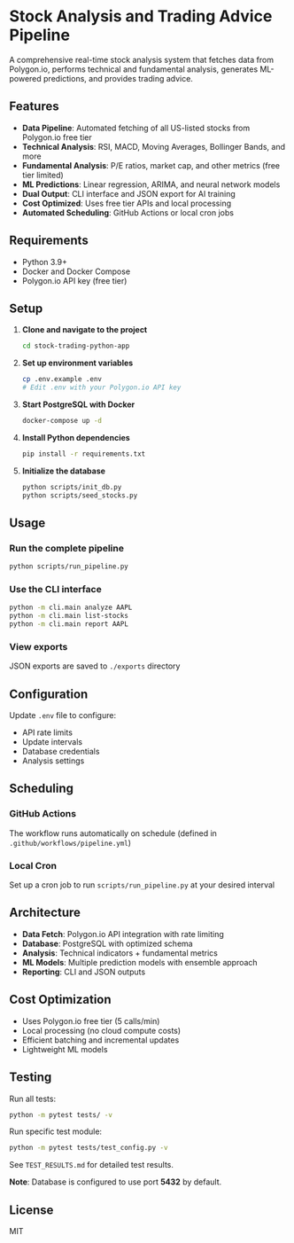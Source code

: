 # Stock Analysis and Trading Advice Pipeline

A comprehensive real-time stock analysis system that fetches data from Polygon.io, performs technical and fundamental analysis, generates ML-powered predictions, and provides trading advice.

## Features

- **Data Pipeline**: Automated fetching of all US-listed stocks from Polygon.io free tier
- **Technical Analysis**: RSI, MACD, Moving Averages, Bollinger Bands, and more
- **Fundamental Analysis**: P/E ratios, market cap, and other metrics (free tier limited)
- **ML Predictions**: Linear regression, ARIMA, and neural network models
- **Dual Output**: CLI interface and JSON export for AI training
- **Cost Optimized**: Uses free tier APIs and local processing
- **Automated Scheduling**: GitHub Actions or local cron jobs

## Requirements

- Python 3.9+
- Docker and Docker Compose
- Polygon.io API key (free tier)

## Setup

1. **Clone and navigate to the project**
   ```bash
   cd stock-trading-python-app
   ```

2. **Set up environment variables**
   ```bash
   cp .env.example .env
   # Edit .env with your Polygon.io API key
   ```

3. **Start PostgreSQL with Docker**
   ```bash
   docker-compose up -d
   ```

4. **Install Python dependencies**
   ```bash
   pip install -r requirements.txt
   ```

5. **Initialize the database**
   ```bash
   python scripts/init_db.py
   python scripts/seed_stocks.py
   ```

## Usage

### Run the complete pipeline
```bash
python scripts/run_pipeline.py
```

### Use the CLI interface
```bash
python -m cli.main analyze AAPL
python -m cli.main list-stocks
python -m cli.main report AAPL
```

### View exports
JSON exports are saved to `./exports` directory

## Configuration

Update `.env` file to configure:
- API rate limits
- Update intervals
- Database credentials
- Analysis settings

## Scheduling

### GitHub Actions
The workflow runs automatically on schedule (defined in `.github/workflows/pipeline.yml`)

### Local Cron
Set up a cron job to run `scripts/run_pipeline.py` at your desired interval

## Architecture

- **Data Fetch**: Polygon.io API integration with rate limiting
- **Database**: PostgreSQL with optimized schema
- **Analysis**: Technical indicators + fundamental metrics
- **ML Models**: Multiple prediction models with ensemble approach
- **Reporting**: CLI and JSON outputs

## Cost Optimization

- Uses Polygon.io free tier (5 calls/min)
- Local processing (no cloud compute costs)
- Efficient batching and incremental updates
- Lightweight ML models

## Testing

Run all tests:
```bash
python -m pytest tests/ -v
```

Run specific test module:
```bash
python -m pytest tests/test_config.py -v
```

See `TEST_RESULTS.md` for detailed test results.

**Note**: Database is configured to use port **5432** by default.

## License

MIT

